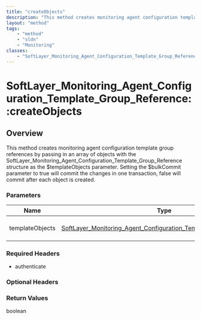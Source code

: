 ```yaml
---
title: "createObjects"
description: "This method creates monitoring agent configuration template group references by passing in an array of objects with the... "
layout: "method"
tags:
    - "method"
    - "sldn"
    - "Monitoring"
classes:
    - "SoftLayer_Monitoring_Agent_Configuration_Template_Group_Reference"
---
```

# SoftLayer_Monitoring_Agent_Configuration_Template_Group_Reference::createObjects
## Overview 
This method creates monitoring agent configuration template group references by passing in an array of objects with the SoftLayer_Monitoring_Agent_Configuration_Template_Group_Reference structure as the $templateObjects parameter. Setting the $bulkCommit parameter to true will commit the changes in one transaction, false will commit after each object is created. 

### Parameters 
|Name | Type | Description |
| --- | --- | --- |
|templateObjects| <a href='/reference/datatypes/SoftLayer_Monitoring_Agent_Configuration_Template_Group_Reference'>SoftLayer_Monitoring_Agent_Configuration_Template_Group_Reference[] </a>| An array of SoftLayer_Monitoring_Agent_Configuration_Template_Group_Reference objects that you wish to create.|


### Required Headers
* authenticate

### Optional Headers

### Return Values
boolean
